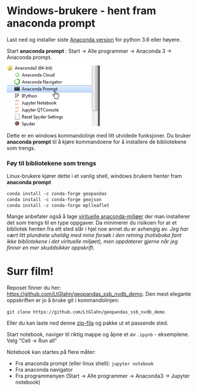 # Windows-brukere - hent fram anaconda prompt

Last ned og installer siste [Anaconda versjon](https://www.anaconda.com/download) for python 3.6 eller høyere. 

Start **anaconda prompt** : Start -> Alle programmer -> Anaconda 3 -> Anaconda prompt. 

![Finn anaconda prompt i start meny](figures/finn-anaconda-prompt.png "Finn anaconda prompt i start meny")

Dette er en windows kommandolinje med litt utvidede funksjoner. Du bruker **anaconda prompt** til å kjøre kommandoene for å installere de bibliotekene som trengs.  

### Føy til bibliotekene som trengs

Linux-brukere kjører dette i et vanlig shell, windows brukere henter fram **anaconda prompt** 

```
conda install -c conda-forge geopandas
conda install -c conda-forge geojson
conda install -c conda-forge mplleaflet
```

Mange anbefaler også å lage 
[virituelle anaconda-miljøer](https://conda.io/docs/user-guide/tasks/manage-environments.html) 
der man installerer det som trengs til en type oppgaver. Da minimerer du 
risikoen for at et bibliotek henten fra ett sted slår i hjel noe annet du 
er avhengig av. _Jeg har vært litt plundrete uheldig med mine forsøk i den retning 
(notisboka fant ikke bibliotekene i det virituelle miljøet), men oppdaterer 
gjerne når jeg finner en mer skuddsikker oppskrift._

# Surr film!

Reposet finner du her: https://github.com/LtGlahn/geopandas_ssb_nvdb_demo. 
Den mest elegante oppskriften er jo å bruke git i kommandolinjen:  

```git clone https://github.com/LtGlahn/geopandas_ssb_nvdb_demo```

Eller du kan laste ned denne [zip-fila](https://github.com/LtGlahn/geopandas_ssb_nvdb_demo/archive/master.zip) og pakke ut et passende sted. 

Start notebook, naviger til riktig mappe og åpne et av ```.ipynb``` - eksemplene. Velg "Cell -> Run all"

Notebook kan startes på flere måter: 
* Fra anaconda prompt (eller linux shell): ```jupyter notebook```
* Fra anaconda navigator 
* Fra programmenyen (Start -> Alle programmer -> Anaconda3 -> Jupyter notebook)

